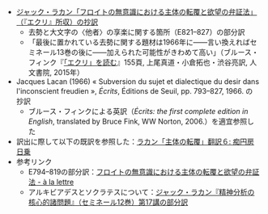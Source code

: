 - [ジャック・ラカン「フロイトの無意識における主体の転覆と欲望の弁証法」（『エクリ』所収）の抄訳](https://github.com/kyonenya/subversion-du-sujet/blob/main/E821–827.md)
	- 去勢と大文字の〈他者〉の享楽に関する箇所（E821–827）の部分訳
	- 「最後に置かれている去勢に関する題材は1966年に——言い換えればセミネール13巻の後に——加えられた可能性がきわめて高い」（ブルース・フィンク『[「エクリ」を読む](http://www.jimbunshoin.co.jp/book/b208053.html)』155頁, 上尾真道・小倉拓也・渋谷亮訳, 人文書院, 2015年）
- Jacques Lacan (1966) « Subversion du sujet et dialectique du desir dans l'inconscient freudien », *Écrits*, Éditions de Seuil, pp. 793–827, 1966. の抄訳
    - ブルース・フィンクによる英訳（*Écrits: the first complete edition in English*, translated by Bruce Fink, WW Norton, 2006.）を適宜参照した
- 訳出に際して以下の既訳を参照した：[ラカン「主体の転覆」翻訳６: 痴円房日乗](http://hiroshikaquail.cocolog-nifty.com/blog/2016/07/post-ecf9.html)
- 参考リンク
	- E794–819の部分訳：[フロイトの無意識における主体の転覆と欲望の弁証法 - à la lettre](https://psychanalyse.hatenablog.com/entry/20041122/p1)
	- アルキビアデスとソクラテスについて：[ジャック・ラカン『精神分析の核心的諸問題』（セミネール12巻）第17講の部分訳](https://gist.github.com/kyonenya/57766c9d812e761a6f29e7c670175704)
